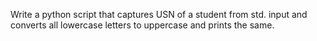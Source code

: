 Write a python script that captures USN of a student from std. input and converts all lowercase letters to uppercase and prints the same. 
